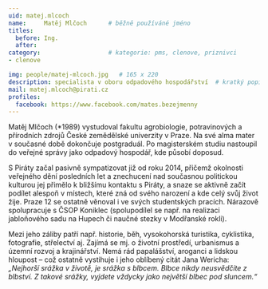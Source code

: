 ```yaml
---
uid: matej.mlcoch
name:     Matěj Mlčoch  	# běžně používáné jméno
titles:
  before: Ing.
  after:
category:                   # kategorie: pms, clenove, priznivci
- clenove

img: people/matej-mlcoch.jpg   # 165 x 220
description: specialista v oboru odpadového hospodářství  # kratký popis, max 160 znaků
mail: matej.mlcoch@pirati.cz
profiles:
  facebook: https://www.facebook.com/mates.bezejmenny
---
```


Matěj Mlčoch (*1989) vystudoval fakultu agrobiologie, potravinových a přírodních zdrojů České zemědělské univerzity v Praze. Na své alma mater v současné době dokončuje postgraduál. Po magisterském studiu nastoupil do veřejné správy jako odpadový hospodář, kde působí doposud.

S Piráty začal pasivně sympatizovat již od roku 2014, přičemž okolnosti veřejného dění posledních let a znechucení nad současnou politickou kulturou jej přimělo k bližšímu kontaktu s Piráty, a snaze se aktivně začít podílet alespoň v místech, které zná od svého narození a kde celý svůj život žije. Praze 12 se ostatně věnoval i ve svých studentských pracích. Nárazově spolupracuje s ČSOP Koniklec (spolupodílel se např. na realizaci jabloňového sadu na Hupech či naučné stezky v Modřanské rokli).

Mezi jeho záliby patří např. historie, běh, vysokohorská turistika, cyklistika, fotografie, střelectví aj. Zajímá se mj. o životní prostředí, urbanismus a územní rozvoj a krajinářství. Nemá rád papalášství, aroganci a lidskou hloupost – což ostatně vystihuje i jeho oblíbený citát Jana Wericha: _„Nejhorší srážka v životě, je srážka s blbcem. Blbce nikdy neusvědčíte z blbství. Z takové srážky, vyjdete vždycky jako největší blbec pod sluncem.“_
